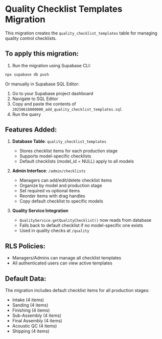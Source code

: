 # Quality Checklist Templates Migration

This migration creates the `quality_checklist_templates` table for managing quality control checklists.

## To apply this migration:

1. Run the migration using Supabase CLI:
```bash
npx supabase db push
```

Or manually in Supabase SQL Editor:
1. Go to your Supabase project dashboard
2. Navigate to SQL Editor
3. Copy and paste the contents of `20250616000000_add_quality_checklist_templates.sql`
4. Run the query

## Features Added:

1. **Database Table**: `quality_checklist_templates`
   - Stores checklist items for each production stage
   - Supports model-specific checklists
   - Default checklists (model_id = NULL) apply to all models

2. **Admin Interface**: `/admin/checklists`
   - Managers can add/edit/delete checklist items
   - Organize by model and production stage
   - Set required vs optional items
   - Reorder items with drag handles
   - Copy default checklist to specific models

3. **Quality Service Integration**
   - `QualityService.getQualityChecklist()` now reads from database
   - Falls back to default checklist if no model-specific one exists
   - Used in quality checks at `/quality`

## RLS Policies:
- Managers/Admins can manage all checklist templates
- All authenticated users can view active templates

## Default Data:
The migration includes default checklist items for all production stages:
- Intake (4 items)
- Sanding (4 items)
- Finishing (4 items)
- Sub-Assembly (4 items)
- Final Assembly (4 items)
- Acoustic QC (4 items)
- Shipping (4 items)
